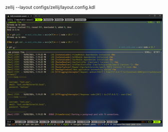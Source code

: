 zellij --layout configs/zellij/layout.config.kdl

![zellij layout](../assets/zellij-layout-screen.png)
